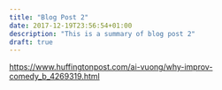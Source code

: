```yaml
---
title: "Blog Post 2"
date: 2017-12-19T23:56:54+01:00
description: "This is a summary of blog post 2"
draft: true
---
```


https://www.huffingtonpost.com/ai-vuong/why-improv-comedy_b_4269319.html
